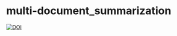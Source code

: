 # multi-document_summarization
[![DOI](https://zenodo.org/badge/695545767.svg)](https://zenodo.org/badge/latestdoi/695545767)
